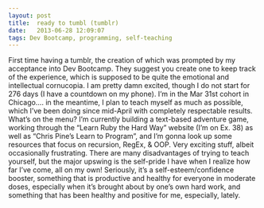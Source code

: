 ```yaml
---
layout: post
title:  ready to tumbl (tumblr)
date:   2013-06-28 12:09:07
tags: Dev Bootcamp, programming, self-teaching
---
```


First time having a tumblr, the creation of which was prompted by my acceptance into Dev Bootcamp.  They suggest you create one to keep track of the experience, which is supposed to be quite the emotional and intellectual cornucopia.  I am pretty damn excited, though I do not start for 276 days (I have a countdown on my phone).  I’m in the Mar 31st cohort in Chicago…. in the meantime, I plan to teach myself as much as possible, which I’ve been doing since mid-April with completely respectable results.  What’s on the menu? I’m currently building a text-based adventure game, working through the “Learn Ruby the Hard Way” website (I’m on Ex. 38) as well as “Chris Pine’s Learn to Program”, and I’m gonna look up some resources that focus on recursion, RegEx, & OOP.  Very exciting stuff, albeit occasionally frustrating.  There are many disadvantages of trying to teach yourself, but the major upswing is the self-pride I have when I realize how far I’ve come, all on my own!  Seriously, it’s a self-esteem/confidence booster, something that is productive and healthy for everyone in moderate doses, especially when it’s brought about by one’s own hard work, and something that has been healthy and positive for me, especially, lately.
